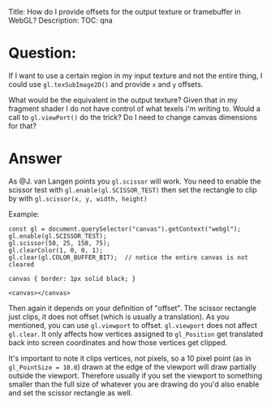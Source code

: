 Title: How do I provide offsets for the output texture or framebuffer in WebGL?
Description:
TOC: qna

# Question:

If I want to use a certain region in my input texture and not the entire thing, I could use `gl.texSubImage2D()` and provide `x` and `y` offsets. 

What would be the equivalent in the output texture? Given that in my fragment shader I do not have control of what texels i'm writing to.
Would a call to `gl.viewPort()` do the trick? Do I need to change canvas dimensions for that?


# Answer

As @J. van Langen points you `gl.scissor` will work. You need to enable the scissor test with `gl.enable(gl.SCISSOR_TEST)` then set the rectangle to clip by with `gl.scissor(x, y, width, height)`

Example:

<!-- begin snippet: js hide: false console: true babel: false -->

<!-- language: lang-js -->

    const gl = document.querySelector("canvas").getContext("webgl");
    gl.enable(gl.SCISSOR_TEST);
    gl.scissor(50, 25, 150, 75);
    gl.clearColor(1, 0, 0, 1);
    gl.clear(gl.COLOR_BUFFER_BIT);  // notice the entire canvas is not cleared

<!-- language: lang-css -->

    canvas { border: 1px solid black; }

<!-- language: lang-html -->

    <canvas></canvas>

<!-- end snippet -->

Then again it depends on your definition of "offset". The scissor rectangle just clips, it does not offset (which is usually a translation). As you mentioned, you can use `gl.viewport` to offset. `gl.viewport` does not affect `gl.clear`. It only affects how vertices assigned to `gl_Position` get translated back into screen coordinates and how those vertices get clipped.

It's important to note it clips vertices, not pixels, so a 10 pixel point (as in `gl_PointSize = 10.0`) drawn at the edge of the viewport will draw partially outside the viewport. Therefore usually if you set the viewport to something smaller than the full size of whatever you are drawing do you'd also enable and set the scissor rectangle as well.

